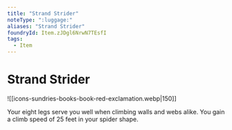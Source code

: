 ```yaml
---
title: "Strand Strider"
noteType: ":luggage:"
aliases: "Strand Strider"
foundryId: Item.zJDgl6NrwN7TEsfI
tags:
  - Item
---
```


# Strand Strider
![[icons-sundries-books-book-red-exclamation.webp|150]]

Your eight legs serve you well when climbing walls and webs alike. You gain a climb speed of 25 feet in your spider shape.
